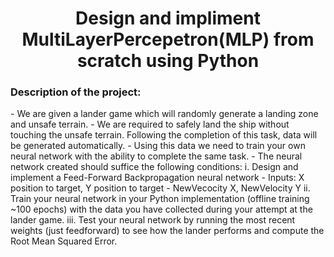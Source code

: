 
<h1 align="center">Design and impliment MultiLayerPercepetron(MLP) from scratch using Python</h1>
<h3>Description of the project:</h3>
- We are given a lander game which will randomly generate a landing zone and unsafe terrain.
- We are required to safely land the ship without touching the unsafe terrain. Following the completion of this task, data will be generated automatically.
- Using this data we need to train your own neural network with the ability to complete the same task.
- The neural network created should suffice the following conditions:
i. Design and implement a Feed-Forward Backpropagation neural network
- Inputs:  X position to target, Y position to target
- NewVecocity X, NewVelocity Y
ii. Train your neural network in your Python implementation (offline training
~100 epochs) with the data you have collected during your attempt at the lander game.
iii. Test your neural network by running the most recent weights (just feedforward) to see how the lander performs and compute the Root Mean
Squared Error. 
